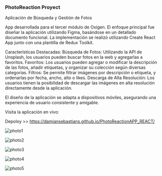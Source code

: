 ### PhotoReaction Proyect

Aplicación de Búsqueda y Gestión de Fotos

App desarrollada para el tercer módulo de Oxigen. El enfoque principal fue diseñar la aplicación utilizando Figma, basándose en un detallado documento funcional. La implementación se realizó utilizando Create React App junto con una plantilla de Redux Toolkit.

Características Destacadas:
Búsqueda de Fotos: Utilizando la API de Unsplash, los usuarios pueden buscar fotos en la web y agregarlas a favoritos.
Favoritos: Los usuarios pueden agregar o modificar la descripción de las fotos, añadir etiquetas, y organizar su colección según diversas categorías.
Filtros: Se permite filtrar imágenes por descripción o etiqueta, y ordenarlas por fecha, ancho, alto o likes.
Descarga de Alta Resolución: Los usuarios tienen la posibilidad de descargar las imágenes en alta resolución directamente desde la aplicación.

El diseño de la aplicación se adapta a dispositivos móviles, asegurando una experiencia de usuario consistente y amigable.

Visita la aplicación en vivo:

Depoloy >> https://damiansebastians.github.io/PhotoReactionAPP_REACT/

![photo1](https://github.com/Damiansebastians/photo_reaction/assets/116028887/49b3ec26-3b3e-4d01-b485-35ebee473cc1)

![photo2](https://github.com/Damiansebastians/photo_reaction/assets/116028887/776ce86e-dbd7-476f-9abf-32c13b08e64f)

![photo3](https://github.com/Damiansebastians/photo_reaction/assets/116028887/802be4a3-f8eb-4bd1-bc84-c9831ad854ef)

![photo4](https://github.com/Damiansebastians/photo_reaction/assets/116028887/f4945490-5641-4e0d-90d3-e222a1e82e0b)

![photo5](https://github.com/Damiansebastians/photo_reaction/assets/116028887/dd702ab8-010b-4af9-8ae4-6c7d190b4d5c)

